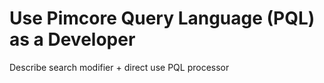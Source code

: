 # Use Pimcore Query Language (PQL) as a Developer

Describe search modifier + direct use PQL processor
